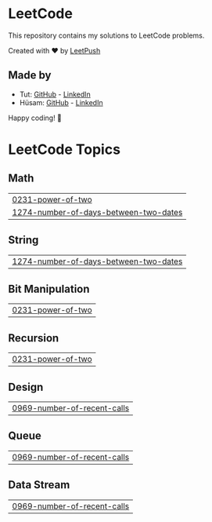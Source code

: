 # LeetCode

This repository contains my solutions to LeetCode problems.

Created with :heart: by [LeetPush](https://github.com/husamahmud/LeetPush)

 ## Made by 
 - Tut: [GitHub](https://github.com/TutTrue) - [LinkedIn](https://www.linkedin.com/in/mahmoud-hamdy-8b6825245/)
 - Hüsam: [GitHub](https://github.com/husamahmud) - [LinkedIn](https://www.linkedin.com/in/husamahmud/)

 Happy coding! 🚀
<!---LeetCode Topics Start-->
# LeetCode Topics
## Math
|  |
| ------- |
| [0231-power-of-two](https://github.com/Sherifwaelnagaty/ProblemSolving/tree/master/0231-power-of-two) |
| [1274-number-of-days-between-two-dates](https://github.com/Sherifwaelnagaty/ProblemSolving/tree/master/1274-number-of-days-between-two-dates) |
## String
|  |
| ------- |
| [1274-number-of-days-between-two-dates](https://github.com/Sherifwaelnagaty/ProblemSolving/tree/master/1274-number-of-days-between-two-dates) |
## Bit Manipulation
|  |
| ------- |
| [0231-power-of-two](https://github.com/Sherifwaelnagaty/ProblemSolving/tree/master/0231-power-of-two) |
## Recursion
|  |
| ------- |
| [0231-power-of-two](https://github.com/Sherifwaelnagaty/ProblemSolving/tree/master/0231-power-of-two) |
## Design
|  |
| ------- |
| [0969-number-of-recent-calls](https://github.com/Sherifwaelnagaty/ProblemSolving/tree/master/0969-number-of-recent-calls) |
## Queue
|  |
| ------- |
| [0969-number-of-recent-calls](https://github.com/Sherifwaelnagaty/ProblemSolving/tree/master/0969-number-of-recent-calls) |
## Data Stream
|  |
| ------- |
| [0969-number-of-recent-calls](https://github.com/Sherifwaelnagaty/ProblemSolving/tree/master/0969-number-of-recent-calls) |
<!---LeetCode Topics End-->